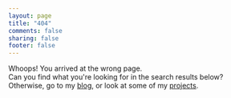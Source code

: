 ```yaml
---
layout: page
title: "404"
comments: false
sharing: false
footer: false
---
```


Whoops! You arrived at the wrong page.  
Can you find what you're looking for in the search results below?  
Otherwise, go to my [blog](/blog), or look at some of my [projects](/projects/).

<div id="results-404"></div>

<script>
$(function() {
  var path = window.location.pathname;
  path = path.replace(/(\.html|\.htm|\.css|\.js)/g, '');
  path = path.replace(/\/|-/g,' ');
  path = path.substr(1); // trim first space

  $('#st-results-container').appendTo($('#results-404'));
  if (path === '404') return;

  $('#st-search-input').val(path);
  setTimeout(function cb() {
    if (window.Swiftype.Util) {
      window.Swiftype.Util.setSearchLocation(path, 1); //setSearchLocation(query, page)
    }
    else {
      setTimeout(cb,200);
    }
  }, 500)
});
</script>
